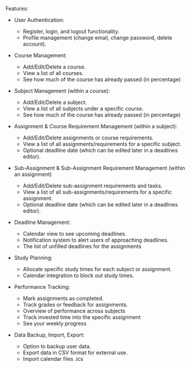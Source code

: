 
Features:
* User Authentication:
    * Register, login, and logout functionality.
    * Profile management (change email, change password, delete account).

* Course Management:
    * Add/Edit/Delete a course.
    * View a list of all courses.
    * See how much of the course has already passed (in percentage)

* Subject Management (within a course):
    * Add/Edit/Delete a subject.
    * View a list of all subjects under a specific course. 
    * See how much of the course has already passed (in percentage)

* Assignment & Course Requirement Management (within a subject):
    * Add/Edit/Delete assignments or course requirements.
    * View a list of all assignments/requirements for a specific subject.
    * Optional deadline date (which can be edited later in a deadlines editor).

* Sub-Assignment &  Sub-Assignment Requirement Management (within an assignment)
    * Add/Edit/Delete sub-assignment requirements and tasks.
    * View a list of all sub-assignments/requirements for a specific assignment.
    * Optional deadline date (which can be edited later in a deadlines editor).

* Deadline Management:
    * Calendar view to see upcoming deadlines.
    * Notification system to alert users of approaching deadlines.
    * The list of unfilled deadlines for the assignments

* Study Planning:
    * Allocate specific study times for each subject or assignment.
    * Calendar integration to block out study times.

* Performance Tracking:
    * Mark assignments as completed.
    * Track grades or feedback for assignments.
    * Overview of performance across subjects
    * Track invested time into the specific assignment 
    * See your weekly progress

* Data Backup, Import, Export:
    * Option to backup user data.
    * Export data in CSV format for external use.
    * Import calendar files .ics

